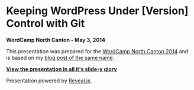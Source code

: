 # Keeping WordPress Under [Version] Control with Git

**WordCamp North Canton - May 3, 2014**

This presentation was prepared for the [WordCamp North Canton 2014](http://2014.northcanton.wordcamp.org/) and is based on my [blog post of the same name](http://stevegrunwell.com/blog/keeping-wordpress-under-version-control-with-git/).

**[View the presentation in all it's slide-y glory](http://stevegrunwell.github.io/wordpress-git)**

Presentation powered by [Reveal.js](https://github.com/hakimel/reveal.js).